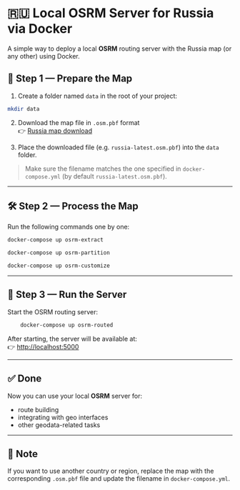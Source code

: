 # 🇷🇺 Local OSRM Server for Russia via Docker

A simple way to deploy a local **OSRM** routing server with the Russia map (or any other) using Docker.

## 📁 Step 1 — Prepare the Map

1. Create a folder named `data` in the root of your project:

```bash
mkdir data
```

2. Download the map file in `.osm.pbf` format  
   👉 [Russia map download](https://download.geofabrik.de/russia.html)

3. Place the downloaded file (e.g. `russia-latest.osm.pbf`) into the `data` folder.

> Make sure the filename matches the one specified in `docker-compose.yml` (by default `russia-latest.osm.pbf`).

---

## 🛠️ Step 2 — Process the Map

Run the following commands one by one:

```bash
docker-compose up osrm-extract
```

```bash
docker-compose up osrm-partition
```

```bash
docker-compose up osrm-customize
```

---

## 🚀 Step 3 — Run the Server

Start the OSRM routing server:

```bash
    docker-compose up osrm-routed
```

After starting, the server will be available at:  
👉 [http://localhost:5000](http://localhost:5000)

---

## ✅ Done

Now you can use your local **OSRM** server for:

- route building
- integrating with geo interfaces
- other geodata-related tasks

---

## 📌 Note

If you want to use another country or region, replace the map with the corresponding `.osm.pbf` file and update the filename in `docker-compose.yml`.
